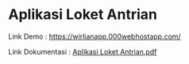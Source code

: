 # Aplikasi Loket Antrian


Link Demo : https://wirlianapp.000webhostapp.com/

Link Dokumentasi : [Aplikasi Loket Antrian.pdf](https://github.com/Wirlian/antrianapp/files/9099141/Aplikasi.Loket.Antrian.pdf)
